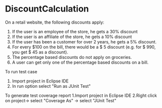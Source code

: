 # DiscountCalculation
On a retail website, the following discounts apply:
1. If the user is an employee of the store, he gets a 30% discount
2. If the user is an affiliate of the store, he gets a 10% discount
3. If the user has been a customer for over 2 years, he gets a 5% discount.
4. For every $100 on the bill, there would be a $ 5 discount (e.g. for $ 990, you get $ 45
as a discount).
5. The percentage based discounts do not apply on groceries.
6. A user can get only one of the percentage based discounts on a bill.

To run test case
1. Import project in Eclipse IDE 
2. In run option select "Run as JUnit Test"

To generate test coverage report
1.Import project in Eclipse IDE
2.Right click on project-> select "Coverage As" -> select "JUnit Test"
